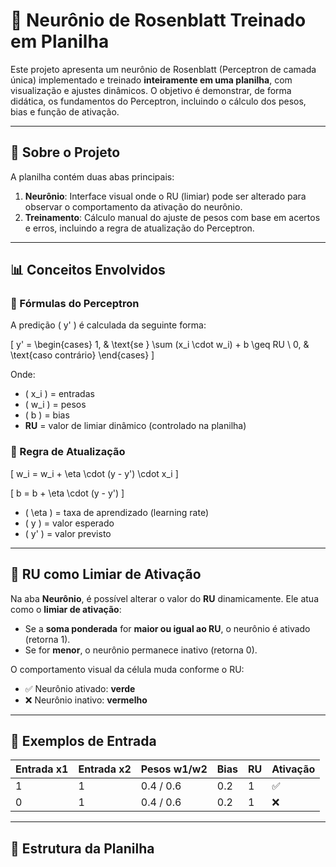 # 🧠 Neurônio de Rosenblatt Treinado em Planilha

Este projeto apresenta um neurônio de Rosenblatt (Perceptron de camada única) implementado e treinado **inteiramente em uma planilha**, com visualização e ajustes dinâmicos. O objetivo é demonstrar, de forma didática, os fundamentos do Perceptron, incluindo o cálculo dos pesos, bias e função de ativação.

---

## 📌 Sobre o Projeto

A planilha contém duas abas principais:

1. **Neurônio**: Interface visual onde o RU (limiar) pode ser alterado para observar o comportamento da ativação do neurônio.
2. **Treinamento**: Cálculo manual do ajuste de pesos com base em acertos e erros, incluindo a regra de atualização do Perceptron.

---

## 📊 Conceitos Envolvidos

### 🧮 Fórmulas do Perceptron

A predição \( y' \) é calculada da seguinte forma:

\[
y' = \begin{cases}
1, & \text{se } \sum (x_i \cdot w_i) + b \geq RU \\
0, & \text{caso contrário}
\end{cases}
\]

Onde:
- \( x_i \) = entradas
- \( w_i \) = pesos
- \( b \) = bias
- **RU** = valor de limiar dinâmico (controlado na planilha)

### 🔁 Regra de Atualização

\[
w_i = w_i + \eta \cdot (y - y') \cdot x_i
\]

\[
b = b + \eta \cdot (y - y')
\]

- \( \eta \) = taxa de aprendizado (learning rate)
- \( y \) = valor esperado
- \( y' \) = valor previsto

---

## 🔧 RU como Limiar de Ativação

Na aba **Neurônio**, é possível alterar o valor do **RU** dinamicamente. Ele atua como o **limiar de ativação**:

- Se a **soma ponderada** for **maior ou igual ao RU**, o neurônio é ativado (retorna 1).
- Se for **menor**, o neurônio permanece inativo (retorna 0).

O comportamento visual da célula muda conforme o RU:
- ✅ Neurônio ativado: **verde**
- ❌ Neurônio inativo: **vermelho**

---

## 🧪 Exemplos de Entrada

| Entrada x1 | Entrada x2 | Pesos w1/w2 | Bias | RU | Ativação |
|------------|------------|--------------|------|----|----------|
| 1          | 1          | 0.4 / 0.6     | 0.2  | 1  | ✅       |
| 0          | 1          | 0.4 / 0.6     | 0.2  | 1  | ❌       |

---

## 📁 Estrutura da Planilha


